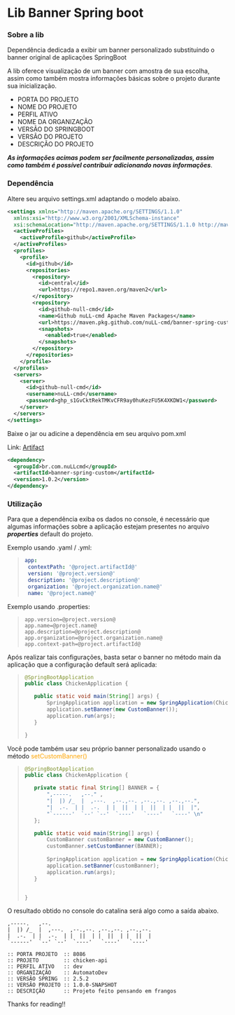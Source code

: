 # Lib Banner Spring boot

### Sobre a lib

Dependência dedicada a exibir um banner personalizado substituindo o banner original de aplicações SpringBoot

A lib oferece visualização de um banner com amostra de sua escolha, assim como também mostra informações básicas sobre o projeto durante sua inicialização.

- PORTA DO PROJETO
- NOME DO PROJETO
- PERFIL ATIVO 
- NOME DA ORGANIZAÇÃO
- VERSÃO DO SPRINGBOOT 
- VERSÃO DO PROJETO 
- DESCRIÇÃO DO PROJETO

***As informações acimas podem ser facilmente personalizadas, assim como também é possível contribuir adicionando novas informações***.

### Dependência

Altere seu arquivo settings.xml adaptando o modelo abaixo.

```xml
<settings xmlns="http://maven.apache.org/SETTINGS/1.1.0"
  xmlns:xsi="http://www.w3.org/2001/XMLSchema-instance"
  xsi:schemaLocation="http://maven.apache.org/SETTINGS/1.1.0 http://maven.apache.org/xsd/settings-1.1.0.xsd">
  <activeProfiles>
    <activeProfile>github</activeProfile>
  </activeProfiles>
  <profiles>
    <profile>
      <id>github</id>
      <repositories>
        <repository>
          <id>central</id>
          <url>https://repo1.maven.org/maven2</url>
        </repository>
        <repository>
          <id>github-null-cmd</id>
          <name>Github nuLL-cmd Apache Maven Packages</name>
          <url>https://maven.pkg.github.com/nuLL-cmd/banner-spring-custom</url>
          <snapshots>
            <enabled>true</enabled>
          </snapshots>
        </repository>
      </repositories>
    </profile>
  </profiles>
  <servers>
    <server>
      <id>github-null-cmd</id>
      <username>nuLL-cmd</username>
      <password>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</password>
    </server>
  </servers>
</settings>

```

Baixe o jar ou adicine a dependência em seu arquivo pom.xml

Link: [Artifact](https://github.com/nuLL-cmd/banner-spring-custom/packages/)<br>

```XML
<dependency>
  <groupId>br.com.nuLLcmd</groupId>
  <artifactId>banner-spring-custom</artifactId>
  <version>1.0.2</version>
</dependency>
```

### Utilização

Para que a dependência exiba os dados no console, é necessário que algumas informações sobre a aplicação estejam presentes no arquivo ***properties*** default do projeto.

Exemplo usando .yaml / .yml:

>```YAML
>app:
>  contextPath: '@project.artifactId@'
>  version: '@project.version@'
>  description: '@project.description@'
>  organization: '@project.organization.name@'
>  name: '@project.name@'
>```

Exemplo usando .properties:

>```PROPERTIES
>app.version=@project.version@
>app.name=@project.name@
>app.description=@project.description@
>app.organization=@project.organization.name@    
>app.context-path=@project.artifactId@
>```

Após realizar tais configurações, basta setar o banner no método main da aplicação que a configuração default será aplicada:

>```JAVA
>@SpringBootApplication
>public class ChickenApplication {
>
>    public static void main(String[] args) {
>        SpringApplication application = new SpringApplication(ChickenApplication.lass);
>        application.setBanner(new CustomBanner());	
>        application.run(args);
>    }
>
>}
>```

Você pode também usar seu próprio banner personalizado usando o método <font color="orange">setCustomBanner()</font>

>```JAVA
>@SpringBootApplication
>public class ChickenApplication {
>
>    private static final String[] BANNER = {
>        ",-----.   ,--." ,                              
>        "|  |) /_  |  ,---.  ,--.,--. ,--.,--. ,--.,--.", 
>        "|  .-.  | |  .-.  | |  ||  | |  ||  | |  ||  |", 
>        "`------'  `--' `--'  `----'   `----'   `----' \n"
>    };
>
>    public static void main(String[] args) {
>        CustomBanner customBanner = new CustomBanner();
>        customBanner.setCustomBanner(BANNER);
>        
>        SpringApplication application = new SpringApplication(ChickenApplication.class);
>        application.setBanner(customBanner);
>        application.run(args);
>    }
>
>
>}
>```

O resultado obtido no console do catalina será algo como a saída abaixo.

```LOG
,-----.   ,--.
|  |) /_  |  ,---.  ,--.,--. ,--.,--. ,--.,--.
|  .-.  | |  .-.  | |  ||  | |  ||  | |  ||  |
`------'  `--' `--'  `----'   `----'   `----' 

:: PORTA PROJETO  :: 8086
:: PROJETO        :: chicken-api
:: PERFIL ATIVO   :: dev
:: ORGANIZAÇÃO    :: AutomatoDev
:: VERSÃO SPRING  :: 2.5.2
:: VERSÃO PROJETO :: 1.0.0-SNAPSHOT
:: DESCRIÇÃO      :: Projeto feito pensando em frangos

```

  Thanks for reading!!
  
  
